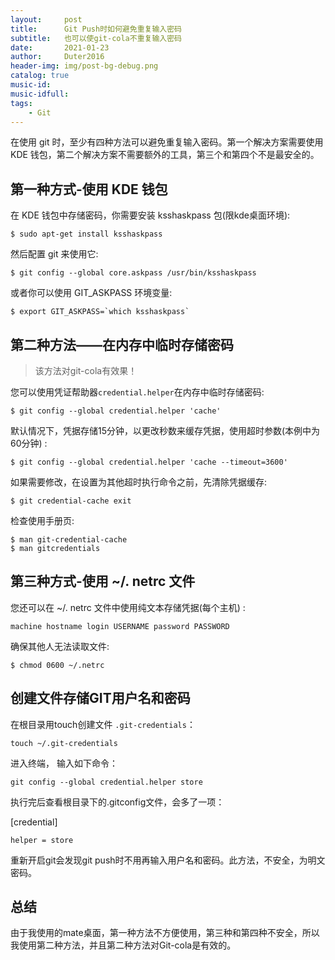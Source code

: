 ```yaml
---
layout:     post
title:      Git Push时如何避免重复输入密码
subtitle:   也可以使git-cola不重复输入密码
date:       2021-01-23
author:     Duter2016
header-img: img/post-bg-debug.png
catalog: true
music-id: 
music-idfull: 
tags:
    - Git
---
```


在使用 git 时，至少有四种方法可以避免重复输入密码。第一个解决方案需要使用 KDE 钱包，第二个解决方案不需要额外的工具，第三个和第四个不是最安全的。

## 第一种方式-使用 KDE 钱包

在 KDE 钱包中存储密码，你需要安装 ksshaskpass 包(限kde桌面环境):

```
$ sudo apt-get install ksshaskpass
```

然后配置 git 来使用它:
```
$ git config --global core.askpass /usr/bin/ksshaskpass
```

或者你可以使用 GIT_ASKPASS 环境变量:
```
$ export GIT_ASKPASS=`which ksshaskpass`
```

## 第二种方法——在内存中临时存储密码

> 该方法对git-cola有效果！

您可以使用凭证帮助器`credential.helper`在内存中临时存储密码:
```
$ git config --global credential.helper 'cache'
```
默认情况下，凭据存储15分钟，以更改秒数来缓存凭据，使用超时参数(本例中为60分钟) :
```
$ git config --global credential.helper 'cache --timeout=3600'
```

如果需要修改，在设置为其他超时执行命令之前，先清除凭据缓存:
```
$ git credential-cache exit
```

检查使用手册页:
```
$ man git-credential-cache
$ man gitcredentials
```
## 第三种方式-使用 ~/. netrc 文件

您还可以在 ~/. netrc 文件中使用纯文本存储凭据(每个主机) :
```
machine hostname login USERNAME password PASSWORD
```

确保其他人无法读取文件:
```
$ chmod 0600 ~/.netrc
```

## 创建文件存储GIT用户名和密码

在根目录用touch创建文件 `.git-credentials`：

```
touch ~/.git-credentials
```

进入终端， 输入如下命令：
```
git config --global credential.helper store
```

执行完后查看根目录下的.gitconfig文件，会多了一项：

[credential]

    helper = store
重新开启git会发现git push时不用再输入用户名和密码。此方法，不安全，为明文密码。

## 总结

由于我使用的mate桌面，第一种方法不方便使用，第三种和第四种不安全，所以我使用第二种方法，并且第二种方法对Git-cola是有效的。
